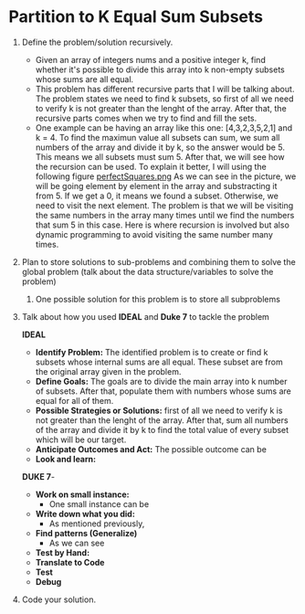 # **Partition to K Equal Sum Subsets**

1. Define the problem/solution recursively.

   - Given an array of integers nums and a positive integer k, find whether it's possible to divide this array into k non-empty subsets whose sums are all equal.
   - This problem has different recursive parts that I will be talking about. The problem states we need to find k subsets, so first of all we need to verify k is not greater than the lenght of the array. After that, the recursive parts comes when we try to find and fill the sets.
   - One example can be having an array like this one: [4,3,2,3,5,2,1] and k = 4. To find the maximun value all subsets can sum, we sum all numbers of the array and divide it by k, so the answer would be 5. This means we all subsets must sum 5. After that, we will see how the recursion can be used. To explain it better, I will using the following figure [perfectSquares.png](https://github.com/DilanRamirez/problem-solving-exercises/blob/master/exams/exam2/EqualSumSubsets/EqualSum.png) As we can see in the picture, we will be going element by element in the array and substracting it from 5. If we get a 0, it means we found a subset. Otherwise, we need to visit the next element. The problem is that we will be visiting the same numbers in the array many times until we find the numbers that sum 5 in this case. Here is where recursion is involved but also dynamic programming to avoid visiting the same number many times.

1. Plan to store solutions to sub-problems and combining them to solve the global problem (talk about the data structure/variables to solve the problem)

   1. One possible solution for this problem is to store all subproblems

1. Talk about how you used **IDEAL** and **Duke 7** to tackle the problem

   **IDEAL**

   - **Identify Problem:** The identified problem is to create or find k subsets whose internal sums are all equal. These subset are from the original array given in the problem.
   - **Define Goals:** The goals are to divide the main array into k number of subsets. After that, populate them with numbers whose sums are equal for all of them.

   * **Possible Strategies or Solutions:** first of all we need to verify k is not greater than the lenght of the array. After that, sum all numbers of the array and divide it by k to find the total value of every subset which will be our target.
   * **Anticipate Outcomes and Act:** The possible outcome can be
   * **Look and learn:**

   **DUKE 7**-

   - **Work on small instance:**
     - One small instance can be

   * **Write down what you did:**
     - As mentioned previously,
   * **Find patterns (Generalize)**
     - As we can see
   * **Test by Hand:**
   * **Translate to Code**
   * **Test**
   * **Debug**

1. Code your solution.
